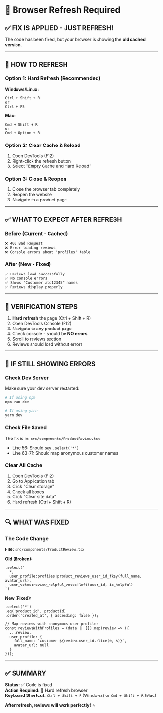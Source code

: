 # 🔄 Browser Refresh Required

## ✅ FIX IS APPLIED - JUST REFRESH!

The code has been fixed, but your browser is showing the **old cached version**.

---

## 🔄 HOW TO REFRESH

### Option 1: Hard Refresh (Recommended)
**Windows/Linux:**
```
Ctrl + Shift + R
or
Ctrl + F5
```

**Mac:**
```
Cmd + Shift + R
or
Cmd + Option + R
```

### Option 2: Clear Cache & Reload
1. Open DevTools (F12)
2. Right-click the refresh button
3. Select "Empty Cache and Hard Reload"

### Option 3: Close & Reopen
1. Close the browser tab completely
2. Reopen the website
3. Navigate to a product page

---

## ✅ WHAT TO EXPECT AFTER REFRESH

### Before (Current - Cached)
```
❌ 400 Bad Request
❌ Error loading reviews
❌ Console errors about 'profiles' table
```

### After (New - Fixed)
```
✅ Reviews load successfully
✅ No console errors
✅ Shows "Customer abc12345" names
✅ Reviews display properly
```

---

## 🎯 VERIFICATION STEPS

1. **Hard refresh** the page (Ctrl + Shift + R)
2. Open DevTools Console (F12)
3. Navigate to any product page
4. Check console - should be **NO errors**
5. Scroll to reviews section
6. Reviews should load without errors

---

## 📝 IF STILL SHOWING ERRORS

### Check Dev Server
Make sure your dev server restarted:
```bash
# If using npm
npm run dev

# If using yarn
yarn dev
```

### Check File Saved
The fix is in: `src/components/ProductReview.tsx`
- Line 56: Should say `.select('*')`
- Line 63-71: Should map anonymous customer names

### Clear All Cache
1. Open DevTools (F12)
2. Go to Application tab
3. Click "Clear storage"
4. Check all boxes
5. Click "Clear site data"
6. Hard refresh (Ctrl + Shift + R)

---

## 🔍 WHAT WAS FIXED

### The Code Change
**File:** `src/components/ProductReview.tsx`

**Old (Broken):**
```tsx
.select(`
  *,
  user_profile:profiles!product_reviews_user_id_fkey(full_name, avatar_url),
  user_votes:review_helpful_votes!left(user_id, is_helpful)
`)
```

**New (Fixed):**
```tsx
.select('*')
.eq('product_id', productId)
.order('created_at', { ascending: false });

// Map reviews with anonymous user profiles
const reviewsWithProfiles = (data || []).map(review => ({
  ...review,
  user_profile: {
    full_name: `Customer ${review.user_id.slice(0, 8)}`,
    avatar_url: null
  }
}));
```

---

## ✅ SUMMARY

**Status:** ✅ Code is fixed  
**Action Required:** 🔄 Hard refresh browser  
**Keyboard Shortcut:** `Ctrl + Shift + R` (Windows) or `Cmd + Shift + R` (Mac)  

**After refresh, reviews will work perfectly!** ⭐
